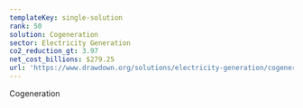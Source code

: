 ```yaml
---
templateKey: single-solution
rank: 50
solution: Cogeneration
sector: Electricity Generation
co2_reduction_gt: 3.97
net_cost_billions: $279.25
url: 'https://www.drawdown.org/solutions/electricity-generation/cogeneration'
---
```


Cogeneration